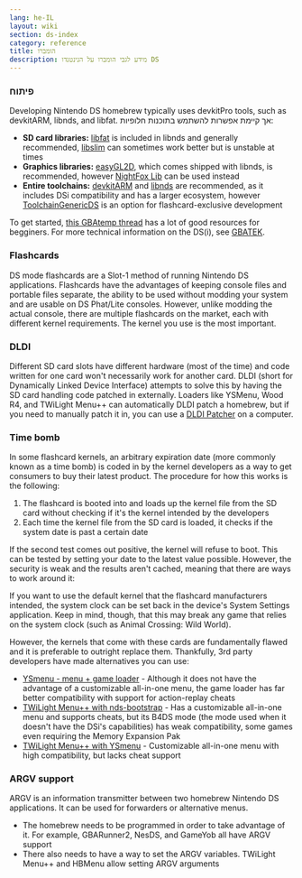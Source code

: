 ```yaml
---
lang: he-IL
layout: wiki
section: ds-index
category: reference
title: הומברו
description: מידע לגבי הומברו על הנינטנדו DS
---
```


### פיתוח
Developing Nintendo DS homebrew typically uses devkitPro tools, such as devkitARM, libnds, and libfat. אך קיימת אפשרות להשתמש בתוכנות חלופיות:

- **SD card libraries:** [libfat](https://github.com/devkitPro/libfat) is included in libnds and generally recommended, [libslim](https://github.com/DS-Homebrew/libslim/) can sometimes work better but is unstable at times
- **Graphics libraries:** [easyGL2D](http://rel.phatcode.net/junk.php?id=117), which comes shipped with libnds, is recommended, however [NightFox Lib](https://github.com/knightfox75/nds_nflib) can be used instead
- **Entire toolchains:** [devkitARM](https://devkitpro.org/wiki/Getting_Started) and [libnds](https://libnds.devkitpro.org/) are recommended, as it includes DSi compatibility and has a larger ecosystem, however [ToolchainGenericDS](https://bitbucket.org/Coto88/toolchaingenericds) is an option for flashcard-exclusive development

To get started, [this GBAtemp thread](https://gbatemp.net/threads/useful-resources-to-help-you-out-with-starting-to-make-nds-homebrew.580507/#post-9322674) has a lot of good resources for begginers. For more technical information on the DS(i), see [GBATEK](https://problemkaputt.de/gbatek-contents.htm).

### Flashcards
DS mode flashcards are a Slot-1 method of running Nintendo DS applications. Flashcards have the advantages of keeping console files and portable files separate, the ability to be used without modding your system and are usable on DS Phat/Lite consoles. However, unlike modding the actual console, there are multiple flashcards on the market, each with different kernel requirements. The kernel you use is the most important.

### DLDI
Different SD card slots have different hardware (most of the time) and code written for one card won't necessarily work for another card. DLDI (short for Dynamically Linked Device Interface) attempts to solve this by having the SD card handling code patched in externally. Loaders like YSMenu, Wood R4, and TWiLight Menu++ can automatically DLDI patch a homebrew, but if you need to manually patch it in, you can use a [DLDI Patcher](https://www.chishm.com/DLDI#tools) on a computer.

### Time bomb
In some flashcard kernels, an arbitrary expiration date (more commonly known as a time bomb) is coded in by the kernel developers as a way to get consumers to buy their latest product. The procedure for how this works is the following:

1. The flashcard is booted into and loads up the kernel file from the SD card without checking if it's the kernel intended by the developers
1. Each time the kernel file from the SD card is loaded, it checks if the system date is past a certain date

If the second test comes out positive, the kernel will refuse to boot. This can be tested by setting your date to the latest value possible. However, the security is weak and the results aren't cached, meaning that there are ways to work around it:

If you want to use the default kernel that the flashcard manufacturers intended, the system clock can be set back in the device's System Settings application. Keep in mind, though, that this may break any game that relies on the system clock (such as Animal Crossing: Wild World).

However, the kernels that come with these cards are fundamentally flawed and it is preferable to outright replace them. Thankfully, 3rd party developers have made alternatives you can use:

- [YSmenu - menu + game loader](https://gbatemp.net/threads/retrogamefan-updates-releases.267243/) - Although it does not have the advantage of a customizable all-in-one menu, the game loader has far better compatibility with support for action-replay cheats
- [TWiLight Menu++ with nds-bootstrap](../twilightmenu/installing-flashcard) - Has a customizable all-in-one menu and supports cheats, but its B4DS mode (the mode used when it doesn't have the DSi's capabilities) has weak compatibility, some games even requiring the Memory Expansion Pak
- [TWiLight Menu++ with YSmenu](../twilightmenu/installing-flashcard) - Customizable all-in-one menu with high compatibility, but lacks cheat support

### ARGV support
ARGV is an information transmitter between two homebrew Nintendo DS applications. It can be used for forwarders or alternative menus.

- The homebrew needs to be programmed in order to take advantage of it. For example, GBARunner2, NesDS, and GameYob all have ARGV support
- There also needs to have a way to set the ARGV variables. TWiLight Menu++ and HBMenu allow setting ARGV arguments
